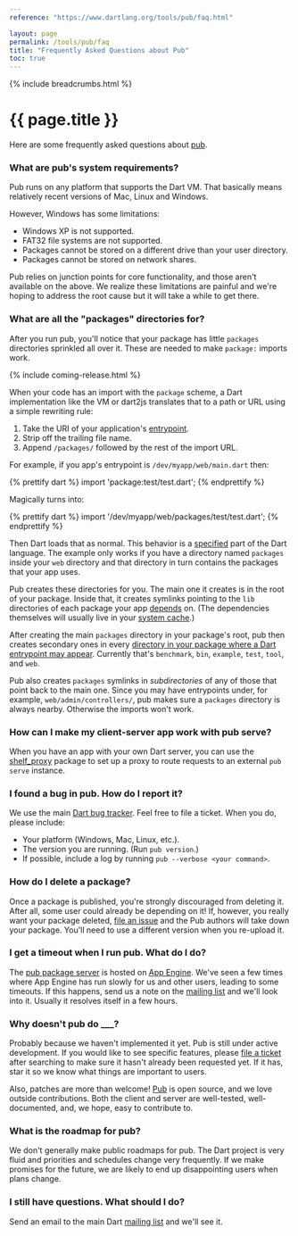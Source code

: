 ```yaml
---
reference: "https://www.dartlang.org/tools/pub/faq.html"

layout: page
permalink: /tools/pub/faq
title: "Frequently Asked Questions about Pub"
toc: true
---
```


{% include breadcrumbs.html %}

# {{ page.title }}

Here are some frequently asked questions about [pub](/tools/pub/).

### What are pub's system requirements?

Pub runs on any platform that supports the Dart VM. That basically means
relatively recent versions of Mac, Linux and Windows.

However, Windows has some limitations:

* Windows XP is not supported.
* FAT32 file systems are not supported.
* Packages cannot be stored on a different drive than your user directory.
* Packages cannot be stored on network shares.

Pub relies on junction points for core functionality, and those aren't
available on the above. We realize these limitations are painful and we're
hoping to address the root cause but it will take a while to get there.

### What are all the "packages" directories for?

After you run pub, you'll notice that your package has little `packages`
directories sprinkled all over it. These are needed to make `package:` imports
work.

{% include coming-release.html %}

When your code has an import with the `package` scheme, a Dart
implementation like the VM or dart2js translates that to a path or URL using a
simple rewriting rule:

 1. Take the URI of your application's [entrypoint](glossary.html#entrypoint).
 2. Strip off the trailing file name.
 3. Append `/packages/` followed by the rest of the import URL.

For example, if you app's entrypoint is `/dev/myapp/web/main.dart` then:

{% prettify dart %}
import 'package:test/test.dart';
{% endprettify %}

Magically turns into:

{% prettify dart %}
import '/dev/myapp/web/packages/test/test.dart';
{% endprettify %}

Then Dart loads that as normal. This behavior is a [specified][spec] part of
the Dart language. The example only works if you have a directory named
`packages` inside your `web` directory and that directory in turn contains the
packages that your app uses.

[spec]: http://www.dartlang.org/docs/spec/

Pub creates these directories for you. The main one it creates is in the root
of your package. Inside that, it creates symlinks pointing to the `lib`
directories of each package your app [depends][] on. (The dependencies
themselves will usually live in your [system cache][].)

[depends]: glossary.html#dependency
[system cache]: glossary.html#system-cache

After creating the main `packages` directory in your package's root, pub then
creates secondary ones in every [directory in your package where a Dart
entrypoint may appear](glossary.html#entrypoint-directory). Currently that's
`benchmark`, `bin`, `example`, `test`, `tool`, and `web`.

Pub also creates `packages` symlinks in *subdirectories* of any of those that
point back to the main one. Since you may have entrypoints under, for example,
`web/admin/controllers/`, pub makes sure a `packages` directory
is always nearby. Otherwise the imports won't work.

### How can I make my client-server app work with **pub serve**?

When you have an app with your own Dart server, you can use the
[shelf_proxy](http://pub.dartlang.org/packages/shelf_proxy) package
to set up a proxy to route requests
to an external `pub serve` instance.

### I found a bug in pub. How do I report it?

We use the main [Dart bug tracker][]. Feel free to file a ticket. When you do,
please include:

[Dart bug tracker]: http://dartbug.com

* Your platform (Windows, Mac, Linux, etc.).
* The version you are running. (Run `pub version`.)
* If possible, include a log by running `pub --verbose <your command>`.

### How do I delete a package?

Once a package is published, you're strongly discouraged from deleting it.
After all, some user could already be depending on it! If, however, you really
want your package deleted, [file an issue][delete-request] and the Pub authors
will take down your package. You'll need to use a different version when you
re-upload it.

[delete-request]: https://github.com/dart-lang/sdk/labels/Pub-DeleteRequest

### I get a timeout when I run pub. What do I do?

The [pub package server][] is hosted on [App Engine][]. We've seen a few times
where App Engine has run slowly for us and other users, leading to some
timeouts. If this happens, send us a note on the [mailing list][] and we'll
look into it. Usually it resolves itself in a few hours.

[pub package server]: https://pub.dartlang.org
[app engine]: https://appengine.google.com
[mailing list]: https://groups.google.com/a/dartlang.org/forum/?fromgroups#!forum/misc

### Why doesn't pub do ___?

Probably because we haven't implemented it yet. Pub is still under active
development. If you would like to see specific features, please
[file a ticket][Dart bug tracker] after searching to make sure it hasn't
already been requested yet. If it has, star it so we know what things are
important to users.

Also, patches are more than welcome!
[Pub](https://github.com/dart-lang/pub)
is open source, and we love outside
contributions. Both the client and server are well-tested,
well-documented, and, we hope, easy to contribute to.

### What is the roadmap for pub?

We don't generally make public roadmaps for pub. The Dart project is very fluid
and priorities and schedules change very frequently. If we make promises for
the future, we are likely to end up disappointing users when plans change.

### I still have questions. What should I do?

Send an email to the main Dart [mailing list][] and we'll see it.
